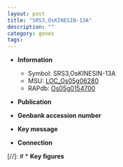 ```yaml
---
layout: post
title: "SRS3,OsKINESIN-13A"
description: ""
category: genes
tags: 
---
```


* **Information**  
    + Symbol: SRS3,OsKINESIN-13A  
    + MSU: [LOC_Os05g06280](http://rice.uga.edu/cgi-bin/ORF_infopage.cgi?orf=LOC_Os05g06280)  
    + RAPdb: [Os05g0154700](http://rapdb.dna.affrc.go.jp/viewer/gbrowse_details/irgsp1?name=Os05g0154700)  

* **Publication**  

* **Genbank accession number**  

* **Key message**  

* **Connection**  

[//]: # * **Key figures**  


